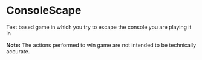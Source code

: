 # ConsoleScape

Text based game in which you try to escape the console you are playing it in

**Note:** The actions performed to win game are not intended to be technically accurate.
